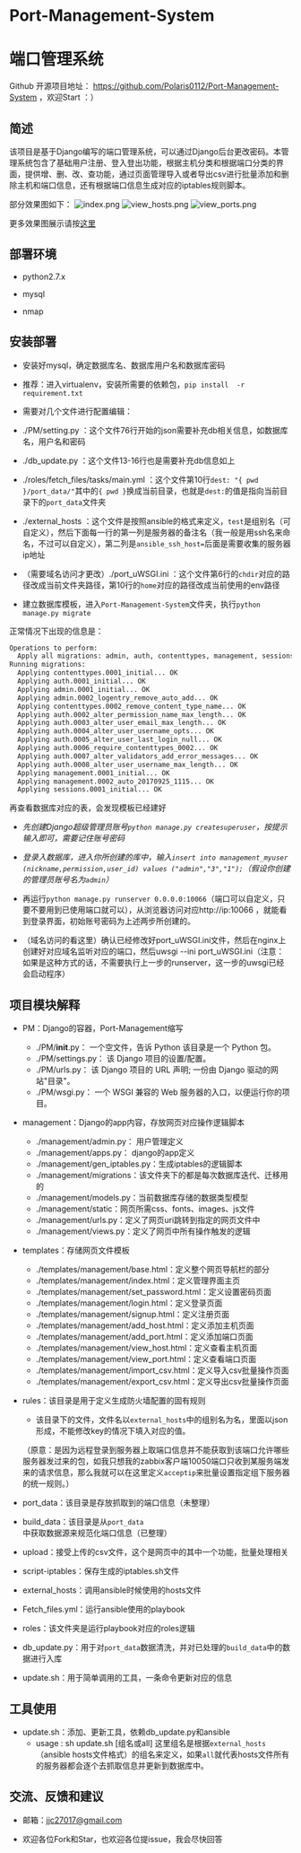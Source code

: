 # Port-Management-System
# 端口管理系统



Github 开源项目地址： https://github.com/Polaris0112/Port-Management-System ，欢迎Start ：）



## 简述
该项目是基于Django编写的端口管理系统，可以通过Django后台更改密码。本管理系统包含了基础用户注册、登入登出功能，根据主机分类和根据端口分类的界面，提供增、删、改、查功能，通过页面管理导入或者导出csv进行批量添加和删除主机和端口信息，还有根据端口信息生成对应的iptables规则脚本。

部分效果图如下：
![index.png]()
![view_hosts.png]()
![view_ports.png]()


更多效果图展示请按[这里]()



## 部署环境

-  python2.7.x

-  mysql

-  nmap




## 安装部署

-  安装好mysql，确定数据库名、数据库用户名和数据库密码

-  推荐：进入virtualenv，安装所需要的依赖包，`pip install  -r requirement.txt`

-  需要对几个文件进行配置编辑：
  -  ./PM/setting.py  ：这个文件76行开始的json需要补充db相关信息，如数据库名，用户名和密码
  -  ./db_update.py  ：这个文件13-16行也是需要补充db信息如上
  -  ./roles/fetch_files/tasks/main.yml   ：这个文件第10行`dest: "{ pwd }/port_data/"`其中的`{ pwd }`换成当前目录，也就是`dest:`的值是指向当前目录下的`port_data`文件夹
  -  ./external_hosts ：这个文件是按照ansible的格式来定义，`test`是组别名（可自定义），然后下面每一行的第一列是服务器的备注名（我一般是用ssh名来命名，不过可以自定义），第二列是`ansible_ssh_host=`后面是需要收集的服务器ip地址
  -  （需要域名访问才更改）./port_uWSGI.ini  ：这个文件第6行的`chdir`对应的路径改成当前文件夹路径，第10行的`home`对应的路径改成当前使用的env路径

-  建立数据库模板，进入`Port-Management-System`文件夹，执行`python manage.py migrate`

正常情况下出现的信息是：

```bash
Operations to perform:
  Apply all migrations: admin, auth, contenttypes, management, sessions
Running migrations:
  Applying contenttypes.0001_initial... OK
  Applying auth.0001_initial... OK
  Applying admin.0001_initial... OK
  Applying admin.0002_logentry_remove_auto_add... OK
  Applying contenttypes.0002_remove_content_type_name... OK
  Applying auth.0002_alter_permission_name_max_length... OK
  Applying auth.0003_alter_user_email_max_length... OK
  Applying auth.0004_alter_user_username_opts... OK
  Applying auth.0005_alter_user_last_login_null... OK
  Applying auth.0006_require_contenttypes_0002... OK
  Applying auth.0007_alter_validators_add_error_messages... OK
  Applying auth.0008_alter_user_username_max_length... OK
  Applying management.0001_initial... OK
  Applying management.0002_auto_20170925_1115... OK
  Applying sessions.0001_initial... OK
```

再查看数据库对应的表，会发现模板已经建好

-  *先创建Django超级管理员账号`python manage.py createsuperuser`，按提示输入即可，需要记住账号密码*

-  *登录入数据库，进入你所创建的库中，输入`insert into management_myuser (nickname,permission,user_id) values ("admin","3","1");`（假设你创建的管理员账号名为`admin`）*

-  再运行`python manage.py runserver 0.0.0.0:10066`（端口可以自定义，只要不要用到已使用端口就可以），从浏览器访问对应http://ip:10066 ，就能看到登录界面，初始账号密码为上述两步所创建的。

- （域名访问的看这里）确认已经修改好port_uWSGI.ini文件，然后在nginx上创建好对应域名监听对应的端口，然后uwsgi --ini port_uWSGI.ini（注意：如果是这种方式的话，不需要执行上一步的runserver，这一步的uwsgi已经会启动程序）





## 项目模块解释

- PM：Django的容器，Port-Management缩写
  -  ./PM/__init__.py： 一个空文件，告诉 Python 该目录是一个 Python 包。
  -  ./PM/settings.py： 该 Django 项目的设置/配置。
  -  ./PM/urls.py： 该 Django 项目的 URL 声明; 一份由 Django 驱动的网站"目录"。
  -  ./PM/wsgi.py： 一个 WSGI 兼容的 Web 服务器的入口，以便运行你的项目。

- management：Django的app内容，存放网页对应操作逻辑脚本
  - ./management/admin.py： 用户管理定义
  - ./management/apps.py： django的app定义
  - ./management/gen_iptables.py：生成iptables的逻辑脚本
  - ./management/migrations：该文件夹下的都是每次数据库迭代、迁移用的
  - ./management/models.py：当前数据库存储的数据类型模型
  - ./management/static：网页所需css、fonts、images、js文件
  - ./management/urls.py：定义了网页uri跳转到指定的网页文件中
  - ./management/views.py：定义了网页中所有操作触发的逻辑

- templates：存储网页文件模板
  - ./templates/management/base.html：定义整个网页导航栏的部分
  - ./templates/management/index.html：定义管理界面主页
  - ./templates/management/set_password.html：定义设置密码页面
  - ./templates/management/login.html：定义登录页面
  - ./templates/management/signup.html：定义注册页面
  - ./templates/management/add_host.html：定义添加主机页面
  - ./templates/management/add_port.html：定义添加端口页面
  - ./templates/management/view_host.html：定义查看主机页面
  - ./templates/management/view_port.html：定义查看端口页面
  - ./templates/management/import_csv.html：定义导入csv批量操作页面
  - ./templates/management/export_csv.html：定义导出csv批量操作页面

- rules：该目录是用于定义生成防火墙配置的固有规则
  -  该目录下的文件，文件名以`external_hosts`中的组别名为名，里面以json形成，不能修改key的情况下填入对应的值。
  
  （原意：是因为远程登录到服务器上取端口信息并不能获取到该端口允许哪些服务器发过来的包，如我只想我的zabbix客户端10050端口只收到某服务端发来的请求信息，那么我就可以在这里定义`acceptip`来批量设置指定组下服务器的统一规则。）

-  port_data：该目录是存放抓取到的端口信息（未整理）

-  build_data：该目录是从`port_data`中获取数据源来规范化端口信息（已整理）

-  upload：接受上传的csv文件，这个是网页中的其中一个功能，批量处理相关

-  script-iptables：保存生成的iptables.sh文件

-  external_hosts：调用ansible时候使用的hosts文件

-  Fetch_files.yml：运行ansible使用的playbook

-  roles：该文件夹是运行playbook对应的roles逻辑

-  db_update.py：用于对`port_data`数据清洗，并对已处理的`build_data`中的数据进行入库

-  update.sh：用于简单调用的工具，一条命令更新对应的信息


## 工具使用

- update.sh：添加、更新工具，依赖db_update.py和ansible
   - usage : sh update.sh [组名或all] 
   这里组名是根据`external_hosts`（ansible hosts文件格式）的组名来定义，如果`all`就代表hosts文件所有的服务器都会逐个去抓取信息并更新到数据库中。


## 交流、反馈和建议

- 邮箱：jjc27017@gmail.com

- 欢迎各位Fork和Star，也欢迎各位提issue，我会尽快回答
